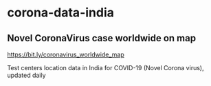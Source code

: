 # corona-data-india


## Novel CoronaVirus case worldwide on map
https://bit.ly/coronavirus_worldwide_map

Test centers location data in India for COVID-19 (Novel Corona virus), updated daily

